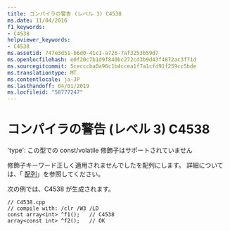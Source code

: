 ```yaml
---
title: コンパイラの警告 (レベル 3) C4538
ms.date: 11/04/2016
f1_keywords:
- C4538
helpviewer_keywords:
- C4538
ms.assetid: 747e3d51-b6d0-41c1-a726-7af3253b59d7
ms.openlocfilehash: e0f20c7b1d9f840bc272cd3b9d43f4872ac3f71d
ms.sourcegitcommit: 5cecccba0a96c1b4ccea1f7a1cfd91f259cc5bde
ms.translationtype: MT
ms.contentlocale: ja-JP
ms.lasthandoff: 04/01/2019
ms.locfileid: "58777247"
---
```

# <a name="compiler-warning-level-3-c4538"></a>コンパイラの警告 (レベル 3) C4538

'type': この型での const/volatile 修飾子はサポートされていません

修飾子キーワード正しく適用されませんでしたを配列にします。 詳細については、「 [配列](../../extensions/arrays-cpp-component-extensions.md)」を参照してください。

次の例では、C4538 が生成されます。

```
// C4538.cpp
// compile with: /clr /W3 /LD
const array<int> ^f1();   // C4538
array<const int> ^f2();   // OK
```